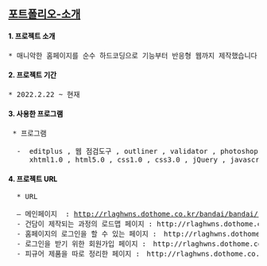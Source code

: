 <h2><a href="http://rlaghwns.dothome.co.kr/bandai/bandai/index.html" title="포트폴리오_홈페이지">포트폴리오-소개</a></h2>
<h4 style="color:black">1. 프로젝트 소개</h4>

<pre>* 매니악한 홈페이지를 순수 하드코딩으로 기능부터 반응형 웹까지 제작했습니다.</pre>

<h4 style="color:black">2. 프로젝트 기간</h4>

<pre>* 2022.2.22 ~ 현재</pre>

<h4 style="color:black">3. 사용한 프로그램</h4>

<pre>
 * 프로그램
 
  -  editplus , 웹 점검도구 , outliner , validator , photoshop cc
     xhtml1.0 , html5.0 , css1.0 , css3.0 , jQuery , javascript , php , mysql
</pre>

<h4 style="color:black">4. 프로젝트 URL</h4>

<pre>
  * URL
  
  – 메인페이지  : <a href="[http://rlaghwns.dothome.co.kr/bandai/bandai/index.html](http://rlaghwns.dothome.co.kr/bandai/bandai/index.html)" title="포트폴리오_홈페이지">http://rlaghwns.dothome.co.kr/bandai/bandai/index.html</a>
  - 건담이 제작되는 과정의 로드맵 페이지 : http://rlaghwns.dothome.co.kr/bandai/page/guide.html
  - 홈페이지의 로그인을 할 수 있는 페이지 :　http://rlaghwns.dothome.co.kr/bandai/page/login.html
  - 로그인을 받기 위한 회원가입 페이지 :　http://rlaghwns.dothome.co.kr/bandai/page/signUp.html
  - 피규어 제품을 따로 정리한 페이지 :　http://rlaghwns.dothome.co.kr/bandai/page/figure.html
</pre>
